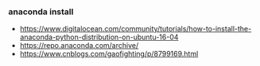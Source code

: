 ### anaconda install

- https://www.digitalocean.com/community/tutorials/how-to-install-the-anaconda-python-distribution-on-ubuntu-16-04
- https://repo.anaconda.com/archive/
- https://www.cnblogs.com/gaofighting/p/8799169.html

